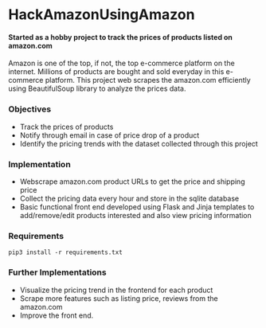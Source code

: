 # HackAmazonUsingAmazon
#### Started as a hobby project to track the prices of products listed on amazon.com

Amazon is one of the top, if not, the top e-commerce platform on the internet. Millions of products are bought and sold everyday in this e-commerce platform. This project web scrapes the amazon.com efficiently using BeautifulSoup library to analyze the prices data. 

### Objectives
* Track the prices of products
* Notify through email in case of price drop of a product
* Identify the pricing trends with the dataset collected through this project

### Implementation
* Webscrape amazon.com product URLs to get the price and shipping price
* Collect the pricing data every hour and store in the sqlite database
* Basic functional front end developed using Flask and Jinja templates to add/remove/edit products interested and also view pricing information

### Requirements
```
pip3 install -r requirements.txt
```

### Further Implementations
* Visualize the pricing trend in the frontend for each product
* Scrape more features such as listing price, reviews from the amazon.com
* Improve the front end.

